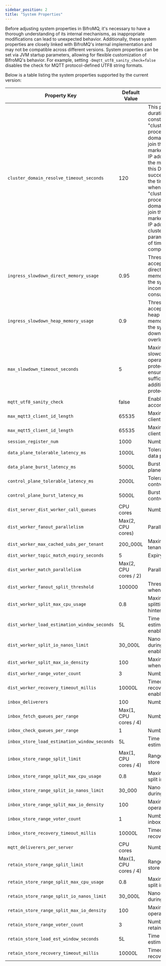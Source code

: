 ```yaml
---
sidebar_position: 2
title: "System Properties"
---
```


Before adjusting system properties in BifroMQ, it's necessary to have a thorough understanding of its internal mechanisms, as inappropriate modifications can lead to unexpected behavior. Additionally, these system properties are closely
linked with BifroMQ's internal implementation and may not be compatible across different versions. System properties can be set via JVM startup parameters, allowing for flexible customization of BifroMQ's behavior.
For example, setting `-Dmqtt_utf8_sanity_check=false` disables the check for MQTT protocol-defined UTF8 string formats.

Below is a table listing the system properties supported by the current version:

| Property Key                                 | Default Value         | Description                                                                                                                                                                                                                                                                                                                                                                                                                                                                                                                                                                                                                                                                                                                                                                                                                                                                                                            |
|----------------------------------------------|-----------------------|------------------------------------------------------------------------------------------------------------------------------------------------------------------------------------------------------------------------------------------------------------------------------------------------------------------------------------------------------------------------------------------------------------------------------------------------------------------------------------------------------------------------------------------------------------------------------------------------------------------------------------------------------------------------------------------------------------------------------------------------------------------------------------------------------------------------------------------------------------------------------------------------------------------------|
| `cluster_domain_resolve_timeout_seconds`     | 120                   | This parameter specifies the timeout duration for DNS resolution when constructing a cluster using the "clusterConfig.clusterDomainName". The process involves resolving the cluster domain to discover seed nodes that can join the cluster. A successful resolution is marked by obtaining a non-empty set of IP addresses. This parameter controls the maximum amount of time allowed for this DNS resolution to complete successfully.This parameter specifies the timeout duration for DNS resolution when constructing a cluster using the "clusterConfig.clusterDomain". The process involves resolving the cluster domain to discover seed nodes that can join the cluster. A successful resolution is marked by obtaining a non-empty set of IP addresses. The cluster_domain_resolve_timeout_seconds parameter controls the maximum amount of time allowed for this DNS resolution to complete successfully. |
| `ingress_slowdown_direct_memory_usage`       | 0.95                  | Threshold for slowing down the acceptance of ingress traffic based on direct memory usage. When the direct memory usage exceeds this threshold, the system will begin to slow down incoming traffic to manage resource consumption effectively.                                                                                                                                                                                                                                                                                                                                                                                                                                                                                                                                                                                                                                                                        |
| `ingress_slowdown_heap_memory_usage`         | 0.9                   | Threshold for slowing down the acceptance of ingress traffic based on heap memory usage. When the heap memory usage exceeds this threshold, the system will initiate measures to slow down incoming traffic to prevent memory overload.                                                                                                                                                                                                                                                                                                                                                                                                                                                                                                                                                                                                                                                                                |
| `max_slowdown_timeout_seconds`               | 5                     | Maximum duration (in seconds) that the slowdown mechanism is allowed to operate before further backpressure protection measures are taken. This ensures that if the slowdown is not sufficient to manage resource usage, additional steps will be implemented to protect the system.                                                                                                                                                                                                                                                                                                                                                                                                                                                                                                                                                                                                                                   |
| `mqtt_utf8_sanity_check`                     | false                 | Enables/disables UTF8 sanity checks according to MQTT-1.5.3.                                                                                                                                                                                                                                                                                                                                                                                                                                                                                                                                                                                                                                                                                                                                                                                                                                                           |
| `max_mqtt3_client_id_length`                 | 65535                 | Maximum client ID length for MQTT 3 clients.                                                                                                                                                                                                                                                                                                                                                                                                                                                                                                                                                                                                                                                                                                                                                                                                                                                                           |
| `max_mqtt5_client_id_length`                 | 65535                 | Maximum client ID length for MQTT 5 clients.                                                                                                                                                                                                                                                                                                                                                                                                                                                                                                                                                                                                                                                                                                                                                                                                                                                                           |
| `session_register_num`                       | 1000                  | Number of concurrent session registers.                                                                                                                                                                                                                                                                                                                                                                                                                                                                                                                                                                                                                                                                                                                                                                                                                                                                                |
| `data_plane_tolerable_latency_ms`            | 1000L                 | Tolerable latency in milliseconds for the data plane.                                                                                                                                                                                                                                                                                                                                                                                                                                                                                                                                                                                                                                                                                                                                                                                                                                                                  |
| `data_plane_burst_latency_ms`                | 5000L                 | Burst latency in milliseconds for the data plane.                                                                                                                                                                                                                                                                                                                                                                                                                                                                                                                                                                                                                                                                                                                                                                                                                                                                      |
| `control_plane_tolerable_latency_ms`         | 2000L                 | Tolerable latency in milliseconds for the control plane.                                                                                                                                                                                                                                                                                                                                                                                                                                                                                                                                                                                                                                                                                                                                                                                                                                                               |
| `control_plane_burst_latency_ms`             | 5000L                 | Burst latency in milliseconds for the control plane.                                                                                                                                                                                                                                                                                                                                                                                                                                                                                                                                                                                                                                                                                                                                                                                                                                                                   |
| `dist_server_dist_worker_call_queues`        | CPU cores             | Number of dist worker call queues.                                                                                                                                                                                                                                                                                                                                                                                                                                                                                                                                                                                                                                                                                                                                                                                                                                                                                     |
| `dist_worker_fanout_parallelism`             | Max(2, CPU cores)     | Parallelism level for fanout operations.                                                                                                                                                                                                                                                                                                                                                                                                                                                                                                                                                                                                                                                                                                                                                                                                                                                                               |
| `dist_worker_max_cached_subs_per_tenant`     | 200_000L              | Maximum cached subscriptions per tenant.                                                                                                                                                                                                                                                                                                                                                                                                                                                                                                                                                                                                                                                                                                                                                                                                                                                                               |
| `dist_worker_topic_match_expiry_seconds`     | 5                     | Expiry time in seconds for topic matches.                                                                                                                                                                                                                                                                                                                                                                                                                                                                                                                                                                                                                                                                                                                                                                                                                                                                              |
| `dist_worker_match_parallelism`              | Max(2, CPU cores / 2) | Parallelism level for match operations.                                                                                                                                                                                                                                                                                                                                                                                                                                                                                                                                                                                                                                                                                                                                                                                                                                                                                |
| `dist_worker_fanout_split_threshold`         | 100000                | Threshold for splitting fanout operations when fanout split hinter enabled.                                                                                                                                                                                                                                                                                                                                                                                                                                                                                                                                                                                                                                                                                                                                                                                                                                            |
| `dist_worker_split_max_cpu_usage`            | 0.8                   | Maximum CPU usage threshold for splitting operations when fanout split hinter enabled.                                                                                                                                                                                                                                                                                                                                                                                                                                                                                                                                                                                                                                                                                                                                                                                                                                 |
| `dist_worker_load_estimation_window_seconds` | 5L                    | Time window in seconds for load estimation when fanout split hinter enabled.                                                                                                                                                                                                                                                                                                                                                                                                                                                                                                                                                                                                                                                                                                                                                                                                                                           |
| `dist_worker_split_io_nanos_limit`           | 30_000L               | Nanoseconds limit for I/O operations during split when fanout split hinter enabled.                                                                                                                                                                                                                                                                                                                                                                                                                                                                                                                                                                                                                                                                                                                                                                                                                                    |
| `dist_worker_split_max_io_density`           | 100                   | Maximum I/O density for split operations when fanout split hinter enabled.                                                                                                                                                                                                                                                                                                                                                                                                                                                                                                                                                                                                                                                                                                                                                                                                                                             |
| `dist_worker_range_voter_count`              | 3                     | Number of voters for range decisions.                                                                                                                                                                                                                                                                                                                                                                                                                                                                                                                                                                                                                                                                                                                                                                                                                                                                                  |
| `dist_worker_recovery_timeout_millis`        | 10000L                | Timeout in milliseconds for worker recovery when recovery balancer enabled.                                                                                                                                                                                                                                                                                                                                                                                                                                                                                                                                                                                                                                                                                                                                                                                                                                            |
| `inbox_deliverers`                           | 100                   | Number of inbox deliverers.                                                                                                                                                                                                                                                                                                                                                                                                                                                                                                                                                                                                                                                                                                                                                                                                                                                                                            |
| `inbox_fetch_queues_per_range`               | Max(1, CPU cores / 4) | Number of fetch queues per range.                                                                                                                                                                                                                                                                                                                                                                                                                                                                                                                                                                                                                                                                                                                                                                                                                                                                                      |
| `inbox_check_queues_per_range`               | 1                     | Number of check queues per range.                                                                                                                                                                                                                                                                                                                                                                                                                                                                                                                                                                                                                                                                                                                                                                                                                                                                                      |
| `inbox_store_load_estimation_window_seconds` | 5L                    | Time window in seconds for load estimation in inbox store.                                                                                                                                                                                                                                                                                                                                                                                                                                                                                                                                                                                                                                                                                                                                                                                                                                                             |
| `inbox_store_range_split_limit`              | Max(1, CPU cores / 4) | Range split will stop when local inbox store hits the limit.                                                                                                                                                                                                                                                                                                                                                                                                                                                                                                                                                                                                                                                                                                                                                                                                                                                           |
| `inbox_store_range_split_max_cpu_usage`      | 0.8                   | Maximum CPU usage threshold for range split in inbox store.                                                                                                                                                                                                                                                                                                                                                                                                                                                                                                                                                                                                                                                                                                                                                                                                                                                            |
| `inbox_store_range_split_io_nanos_limit`     | 30_000                | Nanoseconds limit for I/O operations during range split in inbox store.                                                                                                                                                                                                                                                                                                                                                                                                                                                                                                                                                                                                                                                                                                                                                                                                                                                |
| `inbox_store_range_split_max_io_density`     | 100                   | Maximum I/O density for range split operations in inbox store.                                                                                                                                                                                                                                                                                                                                                                                                                                                                                                                                                                                                                                                                                                                                                                                                                                                         |
| `inbox_store_range_voter_count`              | 1                     | Number of voters for range decisions in inbox store.                                                                                                                                                                                                                                                                                                                                                                                                                                                                                                                                                                                                                                                                                                                                                                                                                                                                   |
| `inbox_store_recovery_timeout_millis`        | 10000L                | Timeout in milliseconds for inbox store recovery.                                                                                                                                                                                                                                                                                                                                                                                                                                                                                                                                                                                                                                                                                                                                                                                                                                                                      |
| `mqtt_deliverers_per_server`                 | CPU cores             | Number of MQTT deliverers per server.                                                                                                                                                                                                                                                                                                                                                                                                                                                                                                                                                                                                                                                                                                                                                                                                                                                                                  |
| `retain_store_range_split_limit`             | Max(1, CPU cores / 4) | Range split will stop when local retain store hits the limit.                                                                                                                                                                                                                                                                                                                                                                                                                                                                                                                                                                                                                                                                                                                                                                                                                                                          |
| `retain_store_range_split_max_cpu_usage`     | 0.8                   | Maximum CPU usage threshold for range split in retain store.                                                                                                                                                                                                                                                                                                                                                                                                                                                                                                                                                                                                                                                                                                                                                                                                                                                           |
| `retain_store_range_split_io_nanos_limit`    | 30_000L               | Nanoseconds limit for I/O operations during range split in retain store.                                                                                                                                                                                                                                                                                                                                                                                                                                                                                                                                                                                                                                                                                                                                                                                                                                               |
| `retain_store_range_split_max_io_density`    | 100                   | Maximum I/O density for range split operations in retain store.                                                                                                                                                                                                                                                                                                                                                                                                                                                                                                                                                                                                                                                                                                                                                                                                                                                        |
| `retain_store_range_voter_count`             | 3                     | Number of voters for range decisions in retain store.                                                                                                                                                                                                                                                                                                                                                                                                                                                                                                                                                                                                                                                                                                                                                                                                                                                                  |
| `retain_store_load_est_window_seconds`       | 5L                    | Time window in seconds for load estimation in retain store.                                                                                                                                                                                                                                                                                                                                                                                                                                                                                                                                                                                                                                                                                                                                                                                                                                                            |
| `retain_store_recovery_timeout_millis`       | 10000L                | Timeout in milliseconds for retain store recovery.                                                                                                                                                                                                                                                                                                                                                                                                                                                                                                                                                                                                                                                                                                                                                                                                                                                                     |